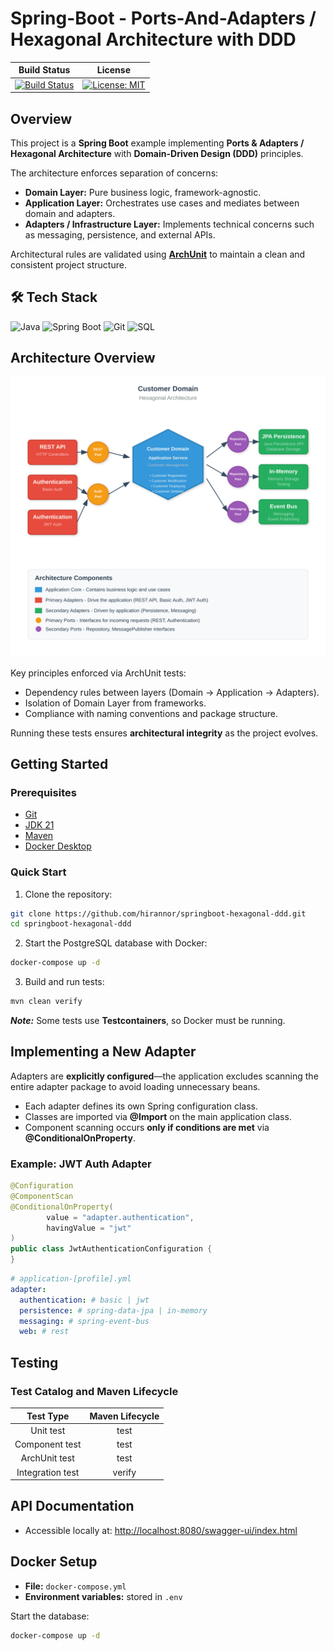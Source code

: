 # Spring-Boot - Ports-And-Adapters / Hexagonal Architecture with DDD

|Build Status|License|
|------------|-------|
|[![Build Status](https://img.shields.io/github/actions/workflow/status/hirannor/springboot-hexagonal-ddd/.github/workflows/maven.yml)](https://github.com/hirannor/springboot-hexagonal-ddd/actions/workflows/maven.yml)|[![License: MIT](https://img.shields.io/badge/License-MIT-yellow.svg)](https://opensource.org/licenses/MIT)|


## Overview

This project is a **Spring Boot** example implementing **Ports & Adapters / Hexagonal Architecture** with **Domain-Driven Design (DDD)** principles.

The architecture enforces separation of concerns:

* **Domain Layer:** Pure business logic, framework-agnostic.
* **Application Layer:** Orchestrates use cases and mediates between domain and adapters.
* **Adapters / Infrastructure Layer:** Implements technical concerns such as messaging, persistence, and external APIs.

Architectural rules are validated using **[ArchUnit](https://www.archunit.org/)** to maintain a clean and consistent project structure.


## 🛠 Tech Stack

![Java](https://img.shields.io/badge/Java-ED8B00?style=flat\&logo=java\&logoColor=white)
![Spring Boot](https://img.shields.io/badge/Spring%20Boot-6DB33F?style=flat\&logo=spring-boot\&logoColor=white)
![Git](https://img.shields.io/badge/Git-F05032?style=flat\&logo=git\&logoColor=white)
![SQL](https://img.shields.io/badge/SQL-003B57?style=flat\&logo=microsoft-sql-server\&logoColor=white)


## Architecture Overview

![Architecture](img/architecture.svg)

Key principles enforced via ArchUnit tests:

* Dependency rules between layers (Domain → Application → Adapters).
* Isolation of Domain Layer from frameworks.
* Compliance with naming conventions and package structure.

Running these tests ensures **architectural integrity** as the project evolves.


## Getting Started

### Prerequisites

* [Git](https://git-scm.com/downloads)
* [JDK 21](https://adoptium.net/)
* [Maven](https://maven.apache.org/download.cgi)
* [Docker Desktop](https://www.docker.com/products/docker-desktop/)

### Quick Start

1. Clone the repository:

```bash
git clone https://github.com/hirannor/springboot-hexagonal-ddd.git
cd springboot-hexagonal-ddd
```

2. Start the PostgreSQL database with Docker:

```bash
docker-compose up -d
```

3. Build and run tests:

```bash
mvn clean verify
```

***Note:*** Some tests use **Testcontainers**, so Docker must be running.


## Implementing a New Adapter

Adapters are **explicitly configured**—the application excludes scanning the entire adapter package to avoid loading unnecessary beans.

* Each adapter defines its own Spring configuration class.
* Classes are imported via **@Import** on the main application class.
* Component scanning occurs **only if conditions are met** via **@ConditionalOnProperty**.

### Example: JWT Auth Adapter

```java
@Configuration
@ComponentScan
@ConditionalOnProperty(
        value = "adapter.authentication",
        havingValue = "jwt"
)
public class JwtAuthenticationConfiguration {
}

```

```yaml
# application-[profile].yml
adapter:
  authentication: # basic | jwt
  persistence: # spring-data-jpa | in-memory
  messaging: # spring-event-bus
  web: # rest
```

## Testing

### Test Catalog and Maven Lifecycle

|     Test Type    | Maven Lifecycle |
| :--------------: | :-------------: |
|     Unit test    |       test      |
|  Component test  |       test      |
|   ArchUnit test  |       test      |
| Integration test |      verify     |


## API Documentation

* Accessible locally at: [http://localhost:8080/swagger-ui/index.html](http://localhost:8080/swagger-ui/index.html)

## Docker Setup

* **File:** `docker-compose.yml`
* **Environment variables:** stored in `.env`

Start the database:

```bash
docker-compose up -d
```
